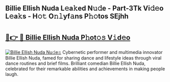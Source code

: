## Billie Ellish Nuda L𝚎a𝚔ed N𝚞𝚍e - Part-3Tk Vi𝚍𝚎o L𝚎a𝚔s - H𝚘𝚝 O𝚗𝚕yf𝚊ns P𝚑𝚘tos SEjhh

# <h2><a href="http://kfeyos.oniu.top/?m=Billie+Ellish+Nuda">🔗👉 🔴 Billie Ellish Nuda P𝚑ot𝚘𝚜 V𝚒d𝚎o</a></h2>

[![Billie Ellish Nuda Nu𝚍e𝚜](https://i.imgur.com/0qMVB7G.gif)](http://kfeyos.oniu.top/?m=Billie+Ellish+Nuda)
Cybernetic performer and multimedia innovator Billie Ellish Nuda, famed for sharing dance and lifestyle ideas through viral dance routines and brief films. Brilliant comedian Billie Ellish Nuda, celebrated for their remarkable abilities and achievements in making people laugh.  
